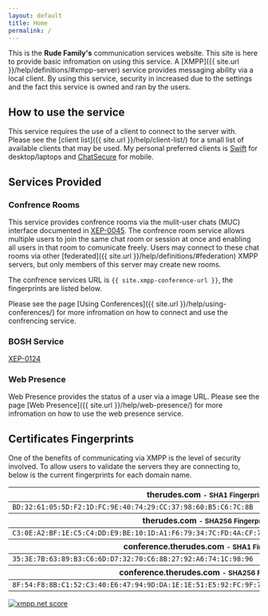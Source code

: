 ```yaml
---
layout: default
title: Home
permalink: /
---
```


This is the **Rude Family's** communication services website.  This site is here to provide basic infromation on using this service.  A [XMPP]({{ site.url }}/help/definitions/#xmpp-server) service provides messaging ability via a local client.  By using this service, security in increased due to the settings and the fact this service is owned and ran by the users.

## How to use the service

This service requires the use of a client to connect to the server with.  Please see the [client list]({{ site.url }}/help/client-list/) for a small list of available clients that may be used.  My personal preferred clients is [Swift](http://swift.im/) for desktop/laptops and [ChatSecure](https://guardianproject.info/apps/chatsecure/) for mobile.

## Services Provided

### Confrence Rooms

This service provides confrence rooms via the mulit-user chats (MUC) interface documented in [XEP-0045](http://xmpp.org/extensions/xep-0045.html).  The confrence room service allows multiple users to join the same chat room or session at once and enabling all users in that room to comunicate freely.  Users may connect to these chat rooms via other [federated]({{ site.url }}/help/definitions/#federation) XMPP servers, but only members of this server may create new rooms.

The confrence services URL is `{{ site.xmpp-conference-url }}`, the fingerprints are listed below.

Please see the page [Using Conferences]({{ site.url }}/help/using-conferences/) for more infromation on how to connect and use the confrencing service.

### BOSH Service

[XEP-0124](http://xmpp.org/extensions/xep-0124.html)

### Web Presence

Web Presence provides the status of a user via a image URL.  Please see the page [Web Presence]({{ site.url }}/help/web-presence/) for more infromation on how to use the web presence service.

## Certificates Fingerprints

One of the benefits of communicating via XMPP is the level of security involved.  To allow users to validate the servers they are connecting to, below is the current fingerprints for each domain name.

<table style="width:100%;">
    <thead>
		<tr>
			<th>therudes.com <small> - SHA1 Fingerprint</small></th>
		</tr>
    </thead>
    <tr>
		<td><code>BD:32:61:05:5D:F2:1D:FC:9E:40:74:29:CC:37:98:60:B5:C6:7C:8B</code></td>
	</tr>
    <thead>
		<tr>
			<th>therudes.com <small> - SHA256 Fingerprint</small></th>
		</tr>
	</thead>
    <tr>
        <td><code>C3:0E:A2:BF:1E:C5:C4:DD:E9:BE:10:1D:A1:F6:79:34:7C:FD:4A:CF:7F:73:22:16:CA:DC:F5:4C:59:A7:F8:1D</code></td>
    </tr>
    <thead>
    	<tr>
        	<th>conference.therudes.com <small> - SHA1 Fingerprint</small></th>
    	</tr>
    </thead>
    <tr>
        <td><code>35:3E:7B:63:89:B3:C6:6D:D7:32:70:C6:8B:27:92:A6:74:1C:98:96</code></td>
    </tr>
    <thead>
    	<tr>
        	<th>conference.therudes.com <small> - SHA256 Fingerprint</small></th>
        </tr>
    </thead>
    <tr>
        <td><code>8F:54:F8:8B:C1:52:C3:40:E6:47:94:9D:DA:1E:1E:51:E5:92:FC:9F:79:A8:E3:2D:2E:84:1D:FC:F2:8B:7A:AD</code></td>
    </tr>
</table>

<a href='https://xmpp.net/result.php?domain=therudes.com&amp;type=client'><img src='https://xmpp.net/badge.php?domain=therudes.com' alt='xmpp.net score' /></a>
